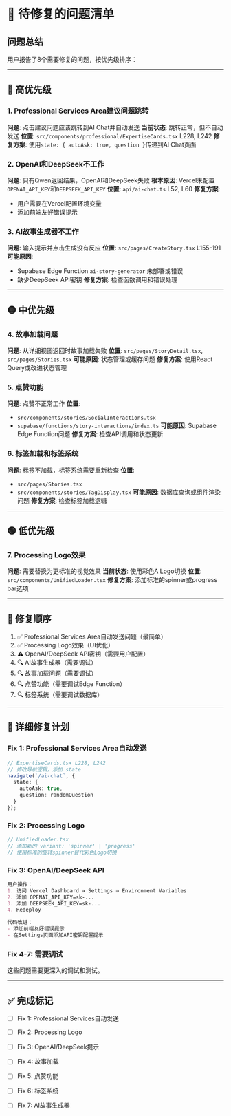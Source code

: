 # 🐛 待修复的问题清单

## 问题总结
用户报告了8个需要修复的问题，按优先级排序：

---

## 🔴 高优先级

### 1. Professional Services Area建议问题跳转
**问题**: 点击建议问题应该跳转到AI Chat并自动发送
**当前状态**: 跳转正常，但不自动发送
**位置**: `src/components/professional/ExpertiseCards.tsx` L228, L242
**修复方案**: 使用`state: { autoAsk: true, question }`传递到AI Chat页面

### 2. OpenAI和DeepSeek不工作
**问题**: 只有Qwen返回结果，OpenAI和DeepSeek失败
**根本原因**: Vercel未配置`OPENAI_API_KEY`和`DEEPSEEK_API_KEY`
**位置**: `api/ai-chat.ts` L52, L60
**修复方案**: 
- 用户需要在Vercel配置环境变量
- 添加前端友好错误提示

### 3. AI故事生成器不工作
**问题**: 输入提示并点击生成没有反应
**位置**: `src/pages/CreateStory.tsx` L155-191
**可能原因**: 
- Supabase Edge Function `ai-story-generator` 未部署或错误
- 缺少DeepSeek API密钥
**修复方案**: 检查函数调用和错误处理

---

## 🟡 中优先级

### 4. 故事加载问题
**问题**: 从详细视图返回时故事加载失败
**位置**: `src/pages/StoryDetail.tsx`, `src/pages/Stories.tsx`
**可能原因**: 状态管理或缓存问题
**修复方案**: 使用React Query或改进状态管理

### 5. 点赞功能
**问题**: 点赞不正常工作
**位置**: 
- `src/components/stories/SocialInteractions.tsx`
- `supabase/functions/story-interactions/index.ts`
**可能原因**: Supabase Edge Function问题
**修复方案**: 检查API调用和状态更新

### 6. 标签加载和标签系统
**问题**: 标签不加载，标签系统需要重新检查
**位置**: 
- `src/pages/Stories.tsx`
- `src/components/stories/TagDisplay.tsx`
**可能原因**: 数据库查询或组件渲染问题
**修复方案**: 检查标签加载逻辑

---

## 🟢 低优先级

### 7. Processing Logo效果
**问题**: 需要替换为更标准的视觉效果
**当前状态**: 使用彩色A Logo切换
**位置**: `src/components/UnifiedLoader.tsx`
**修复方案**: 添加标准的spinner或progress bar选项

---

## 🔧 修复顺序

1. ✅ Professional Services Area自动发送问题（最简单）
2. ✅ Processing Logo效果（UI优化）
3. ⚠️ OpenAI/DeepSeek API密钥（需要用户配置）
4. 🔍 AI故事生成器（需要调试）
5. 🔍 故事加载问题（需要调试）
6. 🔍 点赞功能（需要调试Edge Function）
7. 🔍 标签系统（需要调试数据库）

---

## 📝 详细修复计划

### Fix 1: Professional Services Area自动发送
```typescript
// ExpertiseCards.tsx L228, L242
// 修改导航逻辑，添加 state
navigate(`/ai-chat`, { 
  state: { 
    autoAsk: true, 
    question: randomQuestion 
  } 
});
```

### Fix 2: Processing Logo
```typescript
// UnifiedLoader.tsx
// 添加新的 variant: 'spinner' | 'progress'
// 使用标准的旋转spinner替代彩色Logo切换
```

### Fix 3: OpenAI/DeepSeek API
```markdown
用户操作：
1. 访问 Vercel Dashboard → Settings → Environment Variables
2. 添加 OPENAI_API_KEY=sk-...
3. 添加 DEEPSEEK_API_KEY=sk-...
4. Redeploy

代码改进：
- 添加前端友好错误提示
- 在Settings页面添加API密钥配置提示
```

### Fix 4-7: 需要调试
这些问题需要更深入的调试和测试。

---

## ✅ 完成标记
- [ ] Fix 1: Professional Services自动发送
- [ ] Fix 2: Processing Logo
- [ ] Fix 3: OpenAI/DeepSeek提示
- [ ] Fix 4: 故事加载
- [ ] Fix 5: 点赞功能
- [ ] Fix 6: 标签系统
- [ ] Fix 7: AI故事生成器

